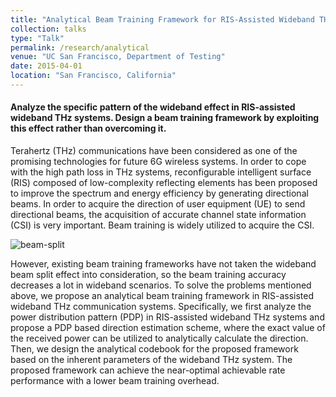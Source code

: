 ```yaml
---
title: "Analytical Beam Training Framework for RIS-Assisted Wideband THz Systems"
collection: talks
type: "Talk"
permalink: /research/analytical
venue: "UC San Francisco, Department of Testing"
date: 2015-04-01
location: "San Francisco, California"
---
```


#### Analyze the specific pattern of the wideband effect in RIS-assisted wideband THz systems. Design a beam training framework by exploiting this effect rather than overcoming it.

Terahertz (THz) communications have been considered as one of the promising technologies for future 6G wireless systems. In order to cope with the high path loss in THz systems, reconfigurable intelligent surface (RIS) composed of low-complexity reflecting elements has been proposed to improve the spectrum and energy efficiency by generating directional beams. In order to acquire the direction of user equipment (UE) to send directional beams, the acquisition of accurate channel state information (CSI) is very important. Beam training is widely utilized to acquire the CSI. 

![beam-split](Analytical-1.png)

However, existing beam training frameworks have not taken the wideband beam split effect into consideration, so the beam training accuracy decreases a lot in wideband scenarios. To solve the problems mentioned above, we propose an analytical beam training framework in RIS-assisted wideband THz communication systems. Specifically, we first analyze the power distribution pattern (PDP) in RIS-assisted wideband THz systems and propose a PDP based direction estimation scheme, where the exact value of the received power can be utilized to analytically calculate the direction. Then, we design the analytical codebook for the proposed framework based on the inherent parameters of the wideband THz system. The proposed framework can achieve the near-optimal achievable rate performance with a lower beam training overhead.